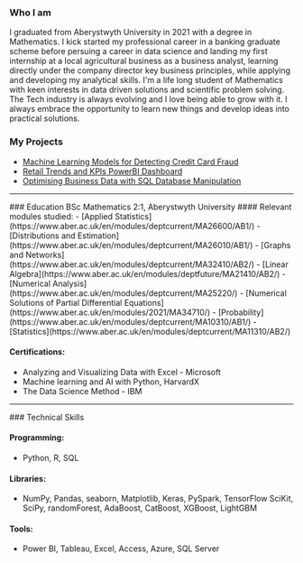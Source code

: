 ### Who I am
I graduated from Aberystwyth University in 2021 with a degree in Mathematics. I kick started my professional career in a banking graduate scheme before persuing a career in data science and landing my first internship at a local agricultural business as a business analyst, learning directly under the company director key business principles, while applying and developing my analytical skills.
I'm a life long student of Mathematics with keen interests in data driven solutions and scientific problem solving.
The Tech industry is always evolving and I love being able to grow with it. I always embrace the opportunity to learn new things and develop ideas into practical solutions.

### My Projects
- [Machine Learning Models for Detecting Credit Card Fraud](https://www.kaggle.com/code/tom1123/machine-learning-models-to-detect-fraud)
- [Retail Trends and KPIs PowerBI Dashboard](https://github.com/GHtjm/Retail-Sales-PowerBI)
- [Optimising Business Data with SQL Database Manipulation](https://github.com/GHtjm/Optimising-Business-Data-with-SQL-Database-Manipulation) 


<hr size=20>
### Education
BSc Mathematics 2:1,  Aberystwyth University
#### Relevant modules studied:
- [Applied Statistics](https://www.aber.ac.uk/en/modules/deptcurrent/MA26600/AB1/)
- [Distributions and Estimation](https://www.aber.ac.uk/en/modules/deptcurrent/MA26010/AB1/)
- [Graphs and Networks](https://www.aber.ac.uk/en/modules/deptcurrent/MA32410/AB2/)
- [Linear Algebra](https://www.aber.ac.uk/en/modules/deptfuture/MA21410/AB2/)
- [Numerical Analysis](https://www.aber.ac.uk/en/modules/deptcurrent/MA25220/)
- [Numerical Solutions of Partial Differential Equations](https://www.aber.ac.uk/en/modules/2021/MA34710/)
- [Probability](https://www.aber.ac.uk/en/modules/deptcurrent/MA10310/AB1/)
- [Statistics](https://www.aber.ac.uk/en/modules/deptcurrent/MA11310/AB2/)


#### Certifications:
- Analyzing and Visualizing Data with Excel - Microsoft
- Machine learning and AI with Python, HarvardX
- The Data Science Method - IBM

<hr size=20>
### Technical Skills

#### Programming: 
- Python, R, SQL 

#### Libraries: 
- NumPy, Pandas, seaborn, Matplotlib, Keras, PySpark, TensorFlow SciKit, SciPy, randomForest, AdaBoost, CatBoost, XGBoost, LightGBM

#### Tools: 
- Power BI, Tableau, Excel, Access, Azure, SQL Server


